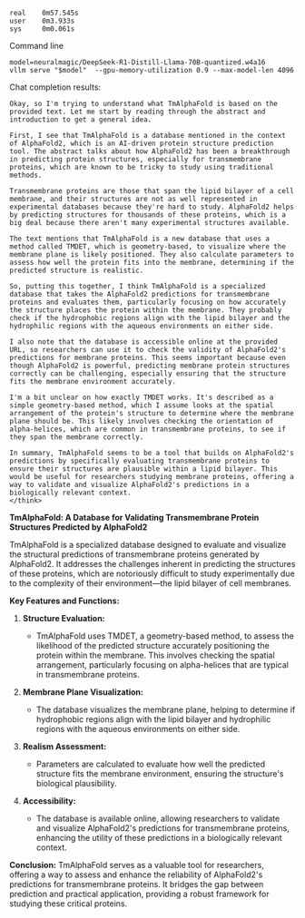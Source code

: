 ```
real    0m57.545s
user    0m3.933s
sys     0m0.061s
```

Command line

```
model=neuralmagic/DeepSeek-R1-Distill-Llama-70B-quantized.w4a16
vllm serve "$model"  --gpu-memory-utilization 0.9 --max-model-len 4096
```

Chat completion results:

```
Okay, so I'm trying to understand what TmAlphaFold is based on the provided text. Let me start by reading through the abstract and introduction to get a general idea. 

First, I see that TmAlphaFold is a database mentioned in the context of AlphaFold2, which is an AI-driven protein structure prediction tool. The abstract talks about how AlphaFold2 has been a breakthrough in predicting protein structures, especially for transmembrane proteins, which are known to be tricky to study using traditional methods. 

Transmembrane proteins are those that span the lipid bilayer of a cell membrane, and their structures are not as well represented in experimental databases because they're hard to study. AlphaFold2 helps by predicting structures for thousands of these proteins, which is a big deal because there aren't many experimental structures available.

The text mentions that TmAlphaFold is a new database that uses a method called TMDET, which is geometry-based, to visualize where the membrane plane is likely positioned. They also calculate parameters to assess how well the protein fits into the membrane, determining if the predicted structure is realistic.

So, putting this together, I think TmAlphaFold is a specialized database that takes the AlphaFold2 predictions for transmembrane proteins and evaluates them, particularly focusing on how accurately the structure places the protein within the membrane. They probably check if the hydrophobic regions align with the lipid bilayer and the hydrophilic regions with the aqueous environments on either side. 

I also note that the database is accessible online at the provided URL, so researchers can use it to check the validity of AlphaFold2's predictions for membrane proteins. This seems important because even though AlphaFold2 is powerful, predicting membrane protein structures correctly can be challenging, especially ensuring that the structure fits the membrane environment accurately.

I'm a bit unclear on how exactly TMDET works. It's described as a simple geometry-based method, which I assume looks at the spatial arrangement of the protein's structure to determine where the membrane plane should be. This likely involves checking the orientation of alpha-helices, which are common in transmembrane proteins, to see if they span the membrane correctly.

In summary, TmAlphaFold seems to be a tool that builds on AlphaFold2's predictions by specifically evaluating transmembrane proteins to ensure their structures are plausible within a lipid bilayer. This would be useful for researchers studying membrane proteins, offering a way to validate and visualize AlphaFold2's predictions in a biologically relevant context.
</think>
```

**TmAlphaFold: A Database for Validating Transmembrane Protein Structures Predicted by AlphaFold2**

TmAlphaFold is a specialized database designed to evaluate and visualize the structural predictions of transmembrane proteins generated by AlphaFold2. It addresses the challenges inherent in predicting the structures of these proteins, which are notoriously difficult to study experimentally due to the complexity of their environment—the lipid bilayer of cell membranes.

**Key Features and Functions:**

1. **Structure Evaluation:**
   - TmAlphaFold uses TMDET, a geometry-based method, to assess the likelihood of the predicted structure accurately positioning the protein within the membrane. This involves checking the spatial arrangement, particularly focusing on alpha-helices that are typical in transmembrane proteins.

2. **Membrane Plane Visualization:**
   - The database visualizes the membrane plane, helping to determine if hydrophobic regions align with the lipid bilayer and hydrophilic regions with the aqueous environments on either side.

3. **Realism Assessment:**
   - Parameters are calculated to evaluate how well the predicted structure fits the membrane environment, ensuring the structure's biological plausibility.

4. **Accessibility:**
   - The database is available online, allowing researchers to validate and visualize AlphaFold2's predictions for transmembrane proteins, enhancing the utility of these predictions in a biologically relevant context.

**Conclusion:**
TmAlphaFold serves as a valuable tool for researchers, offering a way to assess and enhance the reliability of AlphaFold2's predictions for transmembrane proteins. It bridges the gap between prediction and practical application, providing a robust framework for studying these critical proteins.
